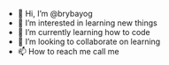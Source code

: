 - 👋 Hi, I’m @brybayog
- 👀 I’m interested in learning new things
- 🌱 I’m currently learning how to code
- 💞️ I’m looking to collaborate on learning
- 📫 How to reach me call me

<!---
brybayog/brybayog is a ✨ special ✨ repository because its `README.md` (this file) appears on your GitHub profile.
You can click the Preview link to take a look at your changes.
--->
